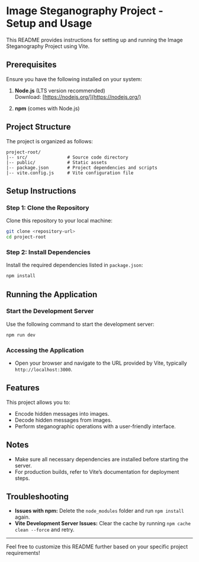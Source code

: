 # Image Steganography Project - Setup and Usage

This README provides instructions for setting up and running the Image Steganography Project using Vite.

## Prerequisites

Ensure you have the following installed on your system:

1. **Node.js** (LTS version recommended)  
   Download: [https://nodejs.org/](https://nodejs.org/)

2. **npm** (comes with Node.js)

## Project Structure

The project is organized as follows:

```
project-root/
|-- src/               # Source code directory
|-- public/            # Static assets
|-- package.json       # Project dependencies and scripts
|-- vite.config.js     # Vite configuration file
```

## Setup Instructions

### Step 1: Clone the Repository

Clone this repository to your local machine:
```bash
git clone <repository-url>
cd project-root
```

### Step 2: Install Dependencies

Install the required dependencies listed in `package.json`:
```bash
npm install
```

## Running the Application

### Start the Development Server
Use the following command to start the development server:
```bash
npm run dev
```

### Accessing the Application
- Open your browser and navigate to the URL provided by Vite, typically `http://localhost:3000`.

## Features

This project allows you to:
- Encode hidden messages into images.
- Decode hidden messages from images.
- Perform steganographic operations with a user-friendly interface.

## Notes
- Make sure all necessary dependencies are installed before starting the server.
- For production builds, refer to Vite’s documentation for deployment steps.

## Troubleshooting
- **Issues with npm:** Delete the `node_modules` folder and run `npm install` again.
- **Vite Development Server Issues:** Clear the cache by running `npm cache clean --force` and retry.

---

Feel free to customize this README further based on your specific project requirements!

